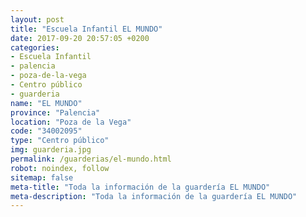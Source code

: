 ```yaml
---
layout: post
title: "Escuela Infantil EL MUNDO"
date: 2017-09-20 20:57:05 +0200
categories:
- Escuela Infantil
- palencia
- poza-de-la-vega
- Centro público
- guarderia
name: "EL MUNDO"
province: "Palencia"
location: "Poza de la Vega"
code: "34002095"
type: "Centro público"
img: guarderia.jpg
permalink: /guarderias/el-mundo.html
robot: noindex, follow
sitemap: false
meta-title: "Toda la información de la guardería EL MUNDO"
meta-description: "Toda la información de la guardería EL MUNDO"
---
```

